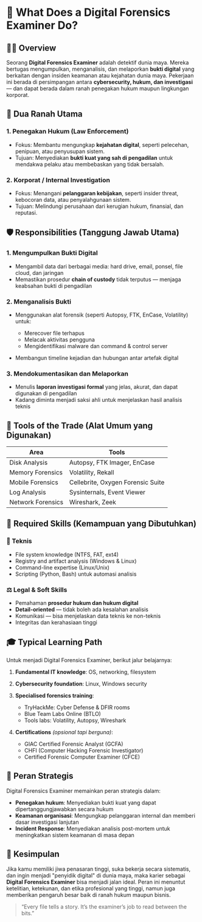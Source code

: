 # 🧬 What Does a Digital Forensics Examiner Do?

## 🕵️‍♂️ Overview

Seorang **Digital Forensics Examiner** adalah detektif dunia maya. Mereka bertugas mengumpulkan, menganalisis, dan melaporkan **bukti digital** yang berkaitan dengan insiden keamanan atau kejahatan dunia maya. Pekerjaan ini berada di persimpangan antara **cybersecurity, hukum, dan investigasi** — dan dapat berada dalam ranah penegakan hukum maupun lingkungan korporat.

## 🧭 Dua Ranah Utama

### 1. **Penegakan Hukum (Law Enforcement)**

* Fokus: Membantu mengungkap **kejahatan digital**, seperti pelecehan, penipuan, atau penyusupan sistem.
* Tujuan: Menyediakan **bukti kuat yang sah di pengadilan** untuk mendakwa pelaku atau membebaskan yang tidak bersalah.

### 2. **Korporat / Internal Investigation**

* Fokus: Menangani **pelanggaran kebijakan**, seperti insider threat, kebocoran data, atau penyalahgunaan sistem.
* Tujuan: Melindungi perusahaan dari kerugian hukum, finansial, dan reputasi.

## 🛡️ Responsibilities (Tanggung Jawab Utama)

### 1. **Mengumpulkan Bukti Digital**

* Mengambil data dari berbagai media: hard drive, email, ponsel, file cloud, dan jaringan
* Memastikan prosedur **chain of custody** tidak terputus — menjaga keabsahan bukti di pengadilan

### 2. **Menganalisis Bukti**

* Menggunakan alat forensik (seperti Autopsy, FTK, EnCase, Volatility) untuk:

  * Merecover file terhapus
  * Melacak aktivitas pengguna
  * Mengidentifikasi malware dan command & control server
* Membangun timeline kejadian dan hubungan antar artefak digital

### 3. **Mendokumentasikan dan Melaporkan**

* Menulis **laporan investigasi formal** yang jelas, akurat, dan dapat digunakan di pengadilan
* Kadang diminta menjadi saksi ahli untuk menjelaskan hasil analisis teknis

## 🔧 Tools of the Trade (Alat Umum yang Digunakan)

| Area              | Tools                             |
| ----------------- | --------------------------------- |
| Disk Analysis     | Autopsy, FTK Imager, EnCase       |
| Memory Forensics  | Volatility, Rekall                |
| Mobile Forensics  | Cellebrite, Oxygen Forensic Suite |
| Log Analysis      | Sysinternals, Event Viewer        |
| Network Forensics | Wireshark, Zeek                   |

## 🧠 Required Skills (Kemampuan yang Dibutuhkan)

### 🔬 Teknis

* File system knowledge (NTFS, FAT, ext4)
* Registry and artifact analysis (Windows & Linux)
* Command-line expertise (Linux/Unix)
* Scripting (Python, Bash) untuk automasi analisis

### ⚖️ Legal & Soft Skills

* Pemahaman **prosedur hukum dan hukum digital**
* **Detail-oriented** — tidak boleh ada kesalahan analisis
* Komunikasi — bisa menjelaskan data teknis ke non-teknis
* Integritas dan kerahasiaan tinggi

## 🎓 Typical Learning Path

Untuk menjadi Digital Forensics Examiner, berikut jalur belajarnya:

1. **Fundamental IT knowledge**: OS, networking, filesystem
2. **Cybersecurity foundation**: Linux, Windows security
3. **Specialised forensics training**:

   * TryHackMe: Cyber Defense & DFIR rooms
   * Blue Team Labs Online (BTLO)
   * Tools labs: Volatility, Autopsy, Wireshark
4. **Certifications** *(opsional tapi berguna)*:

   * GIAC Certified Forensic Analyst (GCFA)
   * CHFI (Computer Hacking Forensic Investigator)
   * Certified Forensic Computer Examiner (CFCE)

## 🧩 Peran Strategis

Digital Forensics Examiner memainkan peran strategis dalam:

* **Penegakan hukum**: Menyediakan bukti kuat yang dapat dipertanggungjawabkan secara hukum
* **Keamanan organisasi**: Mengungkap pelanggaran internal dan memberi dasar investigasi lanjutan
* **Incident Response**: Menyediakan analisis post-mortem untuk meningkatkan sistem keamanan di masa depan

## 📌 Kesimpulan

Jika kamu memiliki jiwa penasaran tinggi, suka bekerja secara sistematis, dan ingin menjadi "penyidik digital" di dunia maya, maka karier sebagai **Digital Forensics Examiner** bisa menjadi jalan ideal. Peran ini menuntut ketelitian, ketekunan, dan etika profesional yang tinggi, namun juga memberikan pengaruh besar baik di ranah hukum maupun bisnis.

> “Every file tells a story. It’s the examiner’s job to read between the bits.”
